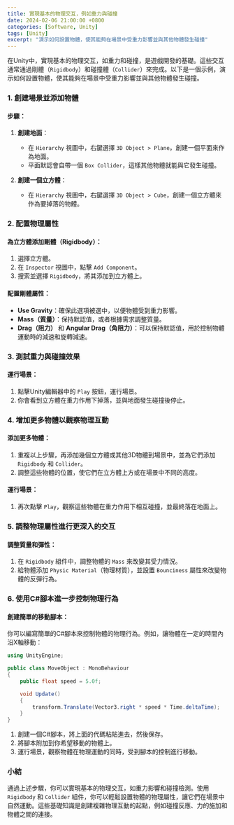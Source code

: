 ```yaml
---
title: 實現基本的物理交互，例如重力與碰撞
date: 2024-02-06 21:00:00 +0800
categories: [Software, Unity]
tags: [Unity] 
excerpt: "演示如何設置物體，使其能夠在場景中受重力影響並與其他物體發生碰撞"
---
```


在Unity中，實現基本的物理交互，如重力和碰撞，是遊戲開發的基礎。這些交互通常通過剛體（`Rigidbody`）和碰撞體（`Collider`）來完成。以下是一個示例，演示如何設置物體，使其能夠在場景中受重力影響並與其他物體發生碰撞。

### **1. 創建場景並添加物體**

#### **步驟**：
1. **創建地面**：
   - 在 `Hierarchy` 視圖中，右鍵選擇 `3D Object > Plane`，創建一個平面來作為地面。
   - 平面默認會自帶一個 `Box Collider`，這樣其他物體就能與它發生碰撞。

2. **創建一個立方體**：
   - 在 `Hierarchy` 視圖中，右鍵選擇 `3D Object > Cube`，創建一個立方體來作為要掉落的物體。

### **2. 配置物理屬性**

#### **為立方體添加剛體（Rigidbody）**：
1. 選擇立方體。
2. 在 `Inspector` 視圖中，點擊 `Add Component`。
3. 搜索並選擇 `Rigidbody`，將其添加到立方體上。

#### **配置剛體屬性**：
- **Use Gravity**：確保此選項被選中，以便物體受到重力影響。
- **Mass（質量）**：保持默認值，或者根據需求調整質量。
- **Drag（阻力）** 和 **Angular Drag（角阻力）**：可以保持默認值，用於控制物體運動時的減速和旋轉減速。

### **3. 測試重力與碰撞效果**

#### **運行場景**：
1. 點擊Unity編輯器中的 `Play` 按鈕，運行場景。
2. 你會看到立方體在重力作用下掉落，並與地面發生碰撞後停止。

### **4. 增加更多物體以觀察物理互動**

#### **添加更多物體**：
1. 重複以上步驟，再添加幾個立方體或其他3D物體到場景中，並為它們添加 `Rigidbody` 和 `Collider`。
2. 調整這些物體的位置，使它們在立方體上方或在場景中不同的高度。

#### **運行場景**：
1. 再次點擊 `Play`，觀察這些物體在重力作用下相互碰撞，並最終落在地面上。

### **5. 調整物理屬性進行更深入的交互**

#### **調整質量和彈性**：
1. 在 `Rigidbody` 組件中，調整物體的 `Mass` 來改變其受力情況。
2. 給物體添加 `Physic Material`（物理材質），並設置 `Bounciness` 屬性來改變物體的反彈行為。

### **6. 使用C#腳本進一步控制物理行為**

#### **創建簡單的移動腳本**：
你可以編寫簡單的C#腳本來控制物體的物理行為。例如，讓物體在一定的時間內沿X軸移動：

```csharp
using UnityEngine;

public class MoveObject : MonoBehaviour
{
    public float speed = 5.0f;

    void Update()
    {
        transform.Translate(Vector3.right * speed * Time.deltaTime);
    }
}
```

1. 創建一個C#腳本，將上面的代碼粘貼進去，然後保存。
2. 將腳本附加到你希望移動的物體上。
3. 運行場景，觀察物體在物理運動的同時，受到腳本的控制進行移動。

### **小結**

通過上述步驟，你可以實現基本的物理交互，如重力影響和碰撞檢測。使用 `Rigidbody` 和 `Collider` 組件，你可以輕鬆設置物體的物理屬性，讓它們在場景中自然運動。這些基礎知識是創建複雜物理互動的起點，例如碰撞反應、力的施加和物體之間的連接。
